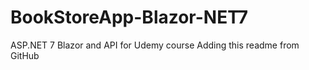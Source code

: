# BookStoreApp-Blazor-NET7
ASP.NET 7 Blazor and API for Udemy course
Adding this readme from GitHub
